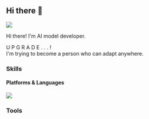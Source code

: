 ## Hi there 👋

<!--
**6wannnn/6wannnn** is a ✨ _special_ ✨ repository because its `README.md` (this file) appears on your GitHub profile.

Here are some ideas to get you started:

- 🔭 I’m currently working on ...
- 🌱 I’m currently learning ...
- 👯 I’m looking to collaborate on ...
- 🤔 I’m looking for help with ...
- 💬 Ask me about ...
- 📫 How to reach me: ...
- 😄 Pronouns: ...
- ⚡ Fun fact: ...
-->
<img src="https://img.shields.io/badge/its.julianjeong@gmail.com-EA4335?style=flat-square&logo=gmail&logoColor=white"/>

Hi there! I'm AI model developer.  
  
U P G R A D E . . . !  
I'm trying to become a person who can adapt anywhere.  


### Skills
#### Platforms & Languages
<img src="https://img.shields.io/badge/Python-3776AB?style=flat-square&logo=python&logoColor=white"/>

### Tools

